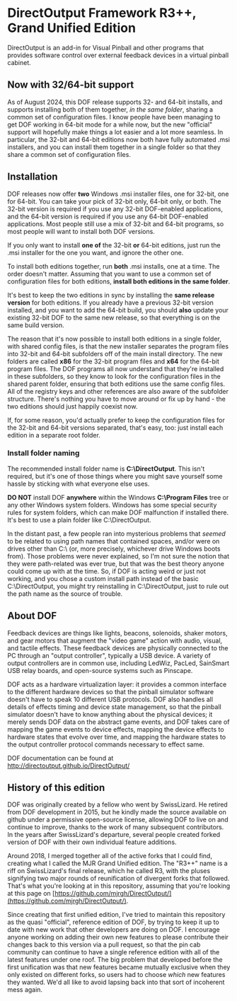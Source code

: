 # DirectOutput Framework R3++, Grand Unified Edition

DirectOutput is an add-in for Visual Pinball and other programs that
provides software control over external feedback devices in a virtual
pinball cabinet.

## Now with 32/64-bit support

As of August 2024, this DOF release supports 32- and 64-bit installs,
and supports installing both of them together, *in the same folder*,
sharing a common set of configuration files.  I know people have been
managing to get DOF working in 64-bit mode for a while now, but the
new "official" support will hopefully make things a lot easier and
a lot more seamless.  In particular, the 32-bit and 64-bit editions
now both have fully automated .msi installers, and you can install
them together in a single folder so that they share a common set
of configuration files.

## Installation

DOF releases now offer **two** Windows .msi installer files, one for
32-bit, one for 64-bit.  You can take your pick of 32-bit only, 64-bit
only, or both.  The 32-bit version is required if you use any 32-bit
DOF-enabled applications, and the 64-bit version is required if you
use any 64-bit DOF-enabled applications.  Most people still use a mix
of 32-bit and 64-bit programs, so most people will want to install
both DOF versions.

If you only want to install **one of** the 32-bit **or** 64-bit
editions, just run the .msi installer for the one you want, and ignore
the other one.

To install both editions together, run **both** .msi installs, one at a
time.  The order doesn't matter.  Assuming that you want to use a
common set of configuration files for both editions, **install both
editions in the same folder**.

It's best to keep the two editions in sync by installing the **same
release version** for both editions.  If you already have a previous
32-bit version installed, and you want to add the 64-bit build, you
should **also** update your existing 32-bit DOF to the same new
release, so that everything is on the same build version.

The reason that it's now possible to install both editions in a single
folder, with shared config files, is that the new installer separates
the program files into 32-bit and 64-bit subfolders off of the main
install directory.  The new folders are called **x86** for the 32-bit
program files and **x64** for the 64-bit program files.  The DOF
programs all now understand that they're installed in these
subfolders, so they know to look for the configuration files in the
shared parent folder, ensuring that both editions use the same config
files.  All of the registry keys and other references are also aware
of the subfolder structure.  There's nothing you have to move around
or fix up by hand - the two editions should just happily coexist now.

If, for some reason, you'd actually prefer to keep the configuration
files for the 32-bit and 64-bit versions separated, that's easy,
too: just install each edition in a separate root folder.

### Install folder naming

The recommended install folder name is **C:\DirectOutput**.  This
isn't required, but it's one of those things where you might save
yourself some hassle by sticking with what everyone else uses.

**DO NOT** install DOF **anywhere** within the Windows **C:\Program Files**
tree or any other Windows system folders.  Windows has some special
security rules for system folders, which can make DOF malfunction if
installed there.  It's best to use a plain folder like C:\DirectOutput.

In the distant past, a few people ran into mysterious problems that *seemed*
to be related to using path names that contained spaces,
and/or were on drives other than C:\ (or, more precisely, whichever
drive Windows boots from).  Those problems were never explained, so
I'm not sure the notion that they were path-related was ever true, but
that was the best theory anyone could come up with at the time.  So,
if DOF is acting weird or just not working, and you chose a custom
install path instead of the basic C:\DirectOutput, you might try
reinstalling in C:\DirectOutput, just to rule out the path name as the
source of trouble.


## About DOF

Feedback devices are things like lights, beacons, solenoids, shaker
motors, and gear motors that augment the "video game" action with
audio, visual, and tactile effects.  These feedback devices are
physically connected to the PC through an "output controller",
typically a USB device.  A variety of output controllers are in common
use, including LedWiz, PacLed, SainSmart USB relay boards, and
open-source systems such as Pinscape.  

DOF acts as a hardware virtualization layer: it provides a common
interface to the different hardware devices so that the pinball
simulator software doesn't have to speak 10 different USB protocols.
DOF also handles all details of effects timing and device state
management, so that the pinball simulator doesn't have to know
anything about the physical devices; it merely sends DOF data on the
abstract game events, and DOF takes care of mapping the game events to
device effects, mapping the device effects to hardware states that
evolve over time, and mapping the hardware states to the output
controller protocol commands necessary to effect same.

DOF documentation can be found at http://directoutput.github.io/DirectOutput/


## History of this edition

DOF was originally created by a fellow who went by SwissLizard.  He
retired from DOF development in 2015, but he kindly made the source
available on github under a permissive open-source license, allowing
DOF to live on and continue to improve, thanks to the work of many
subsequent contributors.  In the years after SwissLizard's departure,
several people created forked version of DOF with their own individual
feature additions.

Around 2018, I merged together all of the active forks that I
could find, creating what I called the MJR Grand Unified edition.
The "R3++" name is a riff on SwissLizard's final release, which he called R3,
with the pluses signifying two major rounds of reunification of
divergent forks that followed.  That's what you're looking at in this repository, assuming that you're
looking at this page on [https://github.com/mjrgh/DirectOutput/](https://github.com/mjrgh/DirectOutput/).

Since creating that first unified edition, I've tried to maintain this
repository as the quasi "official", reference edition of DOF, by
trying to keep it up to date with new work that other developers are
doing on DOF.  I encourage anyone working on adding their own new
features to please contribute their changes back to this version via a
pull request, so that the pin cab community can continue to have a
single reference edition with all of the latest features under one
roof.  The big problem that developed before the first unification was
that new features became mutually exclusive when they only existed on
different forks, so users had to choose *which* new features they
wanted.  We'd all like to avoid lapsing back into that sort of
incoherent mess again.
